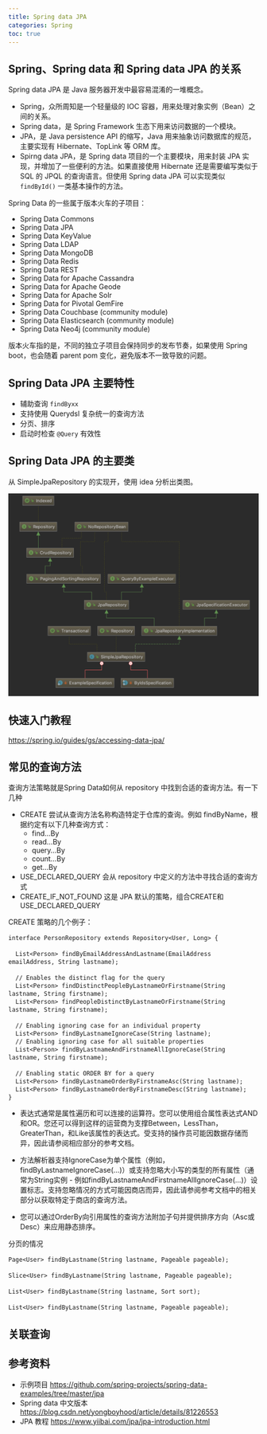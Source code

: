 ```yaml
---
title: Spring data JPA
categories: Spring
toc: true
---
```


## Spring、Spring data 和 Spring data JPA 的关系

Spring data JPA 是 Java 服务器开发中最容易混淆的一堆概念。

- Spring，众所周知是一个轻量级的 IOC 容器，用来处理对象实例（Bean）之间的关系。
- Spring data，是 Spring Framework 生态下用来访问数据的一个模块。
- JPA，是 Java persistence API 的缩写，Java 用来抽象访问数据库的规范，主要实现有 Hibernate、TopLink 等 ORM 库。
- Spirng data JPA，是 Spring data 项目的一个主要模块，用来封装 JPA 实现，并增加了一些便利的方法。如果直接使用 Hibernate 还是需要编写类似于 SQL 的 JPQL 的查询语言。但使用 Spring data JPA 可以实现类似 `findById()` 一类基本操作的方法。

Spring Data 的一些属于版本火车的子项目：

- Spring Data Commons
- Spring Data JPA
- Spring Data KeyValue
- Spring Data LDAP
- Spring Data MongoDB
- Spring Data Redis
- Spring Data REST
- Spring Data for Apache Cassandra
- Spring Data for Apache Geode
- Spring Data for Apache Solr
- Spring Data for Pivotal GemFire
- Spring Data Couchbase (community module)
- Spring Data Elasticsearch (community module)
- Spring Data Neo4j (community module)
  
版本火车指的是，不同的独立子项目会保持同步的发布节奏，如果使用 Spring boot，也会随着 parent pom 变化，避免版本不一致导致的问题。

## Spring Data JPA 主要特性

- 辅助查询 `findByxx`
- 支持使用 Querydsl 复杂统一的查询方法
- 分页、排序
- 启动时检查 `@Query` 有效性

## Spring Data JPA 的主要类

从 SimpleJpaRepository 的实现开，使用 idea 分析出类图。

![SimpleJpaRepository](./spring-data/simple-jpa-repository-diagram.png)


## 快速入门教程

https://spring.io/guides/gs/accessing-data-jpa/

## 常见的查询方法

查询方法策略就是Spring Data如何从 repository 中找到合适的查询方法。有一下几种

- CREATE 尝试从查询方法名称构造特定于仓库的查询。例如 findByName，根据约定有以下几种查询方式：
    -  find…By
    -  read…By
    -  query…By
    -  count…By
    -  get…By
- USE_DECLARED_QUERY 会从 repository 中定义的方法中寻找合适的查询方式
- CREATE_IF_NOT_FOUND 这是 JPA 默认的策略，组合CREATE和USE_DECLARED_QUERY


CREATE 策略的几个例子：

```
interface PersonRepository extends Repository<User, Long> {

  List<Person> findByEmailAddressAndLastname(EmailAddress emailAddress, String lastname);

  // Enables the distinct flag for the query
  List<Person> findDistinctPeopleByLastnameOrFirstname(String lastname, String firstname);
  List<Person> findPeopleDistinctByLastnameOrFirstname(String lastname, String firstname);

  // Enabling ignoring case for an individual property
  List<Person> findByLastnameIgnoreCase(String lastname);
  // Enabling ignoring case for all suitable properties
  List<Person> findByLastnameAndFirstnameAllIgnoreCase(String lastname, String firstname);

  // Enabling static ORDER BY for a query
  List<Person> findByLastnameOrderByFirstnameAsc(String lastname);
  List<Person> findByLastnameOrderByFirstnameDesc(String lastname);
}
```

- 表达式通常是属性遍历和可以连接的运算符。您可以使用组合属性表达式AND和OR。您还可以得到这样的运营商为支撑Between，LessThan，GreaterThan，和Like该属性的表达式。受支持的操作员可能因数据存储而异，因此请参阅相应部分的参考文档。

- 方法解析器支持IgnoreCase为单个属性（例如，findByLastnameIgnoreCase(…)）或支持忽略大小写的类型的所有属性（通常为String实例 - 例如findByLastnameAndFirstnameAllIgnoreCase(…)）设置标志。支持忽略情况的方式可能因商店而异，因此请参阅参考文档中的相关部分以获取特定于商店的查询方法。

- 您可以通过OrderBy向引用属性的查询方法附加子句并提供排序方向（Asc或Desc）来应用静态排序。

分页的情况
```
Page<User> findByLastname(String lastname, Pageable pageable);

Slice<User> findByLastname(String lastname, Pageable pageable);

List<User> findByLastname(String lastname, Sort sort);

List<User> findByLastname(String lastname, Pageable pageable);

```

## 关联查询


## 参考资料

-  示例项目 https://github.com/spring-projects/spring-data-examples/tree/master/jpa
-  Spring data  中文版本 https://blog.csdn.net/yongboyhood/article/details/81226553
-  JPA 教程 https://www.yiibai.com/jpa/jpa-introduction.html

